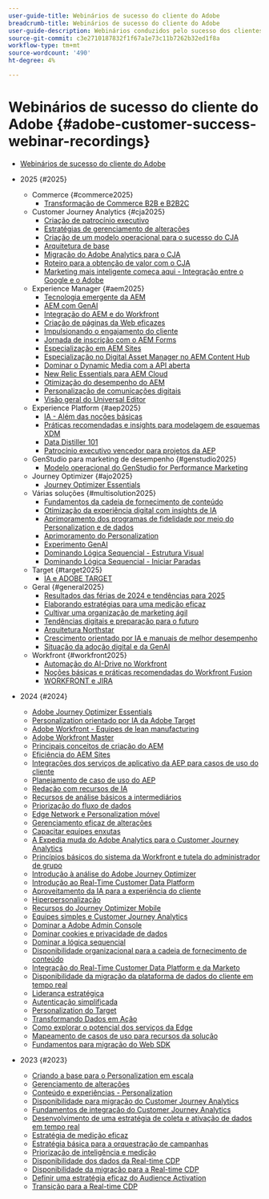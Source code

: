```yaml
---
user-guide-title: Webinários de sucesso do cliente do Adobe
breadcrumb-title: Webinários de sucesso do cliente do Adobe
user-guide-description: Webinários conduzidos pelo sucesso dos clientes da Adobe, criados para capacitá-lo a otimizar seu investimento na Experience Cloud da Adobe. Obtenha insights valiosos para maximizar o valor e aumentar a adoção de soluções da Adobe.
source-git-commit: c3e2710187832f1f67a1e73c11b7262b32ed1f8a
workflow-type: tm+mt
source-wordcount: '490'
ht-degree: 4%

---
```



# Webinários de sucesso do cliente do Adobe {#adobe-customer-success-webinar-recordings}

+ [Webinários de sucesso do cliente do Adobe](overview.md)
+ 2025 {#2025}
   + Commerce {#commerce2025}
      + [Transformação de Commerce B2B e B2B2C](2025/transforming-b2b-commerce.md)
   + Customer Journey Analytics {#cja2025}
      + [Criação de patrocínio executivo](2025/cja-success.md)
      + [Estratégias de gerenciamento de alterações](2025/cja-adoption.md)
      + [Criação de um modelo operacional para o sucesso do CJA](2025/cja-operating-model.md)
      + [Arquitetura de base](2025/cja-vision.md)
      + [Migração do Adobe Analytics para o CJA](2025/analytics-to-cja-migration.md)
      + [Roteiro para a obtenção de valor com o CJA](2025/roadmap-to-value-cja.md)
      + [Marketing mais inteligente começa aqui - Integração entre o Google e o Adobe](2025/smarter-marketing-starts-here-integrating-google-and-adobe.md)
   + Experience Manager {#aem2025}
      + [Tecnologia emergente da AEM](2025/personalized-experiences-aem.md)
      + [AEM com GenAI](2025/aem-genai.md)
      + [Integração do AEM e do Workfront](2025/aem-workfront-integration.md)
      + [Criação de páginas da Web eficazes](2025/build-effective-web-pages.md)
      + [Impulsionando o engajamento do cliente](2025/driving-customer-engagement.md)
      + [Jornada de inscrição com o AEM Forms](2025/payer-enrollment-journey.md)
      + [Especialização em AEM Sites](2025/mastering-aem-sites.md)
      + [Especialização no Digital Asset Manager no AEM Content Hub](2025/mastering-dam-aem-content-hub.md)
      + [Dominar o Dynamic Media com a API aberta](2025/dynamic-media-open-ai.md)
      + [New Relic Essentials para AEM Cloud](2025/new-relic-essentials-aem-cloud.md)
      + [Otimização do desempenho do AEM](2025/optimize-aem-performance.md)
      + [Personalização de comunicações digitais](2025/personalize-digital-communications.md)
      + [Visão geral do Universal Editor](2025/modern-aem-authoring.md)
   + Experience Platform {#aep2025}
      + [IA - Além das noções básicas](2025/ai-beyond-basics.md)
      + [Práticas recomendadas e insights para modelagem de esquemas XDM](2025/model-xdm-schemas.md)
      + [Data Distiller 101](2025/data-distiller-101.md)
      + [Patrocínio executivo vencedor para projetos da AEP](2025/exec-sponsorship-aep-projects.md)
   + GenStudio para marketing de desempenho {#genstudio2025}
      + [Modelo operacional do GenStudio for Performance Marketing](2025/genstudio-for-performance-marketing-operating-model.md)
   + Journey Optimizer {#ajo2025}
      + [Journey Optimizer Essentials](2025/journey-optimizer-essentials.md)
   + Várias soluções {#multisolution2025}
      + [Fundamentos da cadeia de fornecimento de conteúdo](2025/content-supply-chain-basics.md)
      + [Otimização da experiência digital com insights de IA](2025/accelerating-digital-experience-optimization.md)
      + [Aprimoramento dos programas de fidelidade por meio do Personalization e de dados](2025/enhance-loyalty-programs.md)
      + [Aprimoramento do Personalization](2025/enhancing-personalization.md)
      + [Experimento GenAI](2025/gen-ai-experimentation.md)
      + [Dominando Lógica Sequencial - Estrutura Visual](2025/mastering-sequential-logic.md)
      + [Dominando Lógica Sequencial - Iniciar Paradas](2025/sequential-logic-start-stop.md)
   + Target {#target2025}
      + [IA e ADOBE TARGET](2025/ai-adobe-target.md)
   + Geral {#general2025}
      + [Resultados das férias de 2024 e tendências para 2025](2025/adobe-digital-insights.md)
      + [Elaborando estratégias para uma medição eficaz](2025/impactful-insights.md)
      + [Cultivar uma organização de marketing ágil](2025/agile-marketing-organization.md)
      + [Tendências digitais e preparação para o futuro](2025/digital-trends-preparing-future.md)
      + [Arquitetura Northstar](2025/northstar-architecture.md)
      + [Crescimento orientado por IA e manuais de melhor desempenho](2025/ai-driven-growth.md)
      + [Situação da adoção digital e da GenAI](2025/state-of-digital-and-genai-adoption-webinar.md)
   + Workfront {#workfront2025}
      + [Automação do AI-Drive no Workfront](2025/unlock-efficiency-ai-drive-automation-workfront.md)
      + [Noções básicas e práticas recomendadas do Workfront Fusion](2025/adobe-workfront-fusion-best-practices.md)
      + [WORKFRONT e JIRA](2025/workfront-and-jira.md)

+ 2024 {#2024}
   + [Adobe Journey Optimizer Essentials](2024/ajo-essentials.md)
   + [Personalization orientado por IA da Adobe Target](2024/ai-personalization.md)
   + [Adobe Workfront - Equipes de lean manufacturing](2024/workfront-lean-teams.md)
   + [Adobe Workfront Master](2024/workfront-mastery.md)
   + [Principais conceitos de criação do AEM](2024/aem-authoring-concepts.md)
   + [Eficiência do AEM Sites](2024/aem-sites-efficiencies.md)
   + [Integrações dos serviços de aplicativo da AEP para casos de uso do cliente](2024/aep-apps-services-integrations.md)
   + [Planejamento de caso de uso do AEP](2024/aep-use-case-planning.md)
   + [Redação com recursos de IA](2024/ai-copywriting.md)
   + [Recursos de análise básicos a intermediários](2024/basic-to-intermediate-analysis-capabilities.md)
   + [Priorização do fluxo de dados](2024/data-stream-prioritization.md)
   + [Edge Network e Personalization móvel](2024/edge-network-mobile-personalization.md)
   + [Gerenciamento eficaz de alterações](2024/effective-change-management.md)
   + [Capacitar equipes enxutas](2024/empowering-lean-teams.md)
   + [A Expedia muda do Adobe Analytics para o Customer Journey Analytics](2024/expedia-aa-to-cja.md)
   + [Princípios básicos do sistema da Workfront e tutela do administrador de grupo](2024/workfront-admin-guardianship.md)
   + [Introdução à análise do Adobe Journey Optimizer](2024/getting-started-ajo-analysis.md)
   + [Introdução ao Real-Time Customer Data Platform](2024/getting-started-rtcdp.md)
   + [Aproveitamento da IA para a experiência do cliente](2024/ai-customer-experience.md)
   + [Hiperpersonalização](2024/hyperpersonalization.md)
   + [Recursos do Journey Optimizer Mobile](2024/journey-optimizer-mobile-capabilities.md)
   + [Equipes simples e Customer Journey Analytics](2024/lean-teams-cja.md)
   + [Dominar a Adobe Admin Console](2024/adobe-admin-console.md)
   + [Dominar cookies e privacidade de dados](2024/mastering-cookies-data-privacy.md)
   + [Dominar a lógica sequencial](2024/sequential-logic.md)
   + [Disponibilidade organizacional para a cadeia de fornecimento de conteúdo](2024/organizational-readiness-content-supply-chain.md)
   + [Integração do Real-Time Customer Data Platform e da Marketo](2024/aep-marketo-integration.md)
   + [Disponibilidade da migração da plataforma de dados do cliente em tempo real](2024/rtcdp-migration-readiness.md)
   + [Liderança estratégica](2024/strategic-leadership.md)
   + [Autenticação simplificada](2024/streamline-authentication.md)
   + [Personalization do Target](2024/target-personalization.md)
   + [Transformando Dados em Ação](2024/turning-data-into-action.md)
   + [Como explorar o potencial dos serviços da Edge](2024/edge-delivery-services.md)
   + [Mapeamento de casos de uso para recursos da solução](2024/use-case-mapping.md)
   + [Fundamentos para migração do Web SDK](2024/web-sdk-migration.md)

+ 2023 {#2023}
   + [Criando a base para o Personalization em escala](2023/personalization-at-scale.md)
   + [Gerenciamento de alterações](2023/change-management.md)
   + [Conteúdo e experiências - Personalization](2023/content-experiences-personalization.md)
   + [Disponibilidade para migração do Customer Journey Analytics](2023/cja-migration-readiness.md)
   + [Fundamentos de integração do Customer Journey Analytics](2023/cja-integration-essentials.md)
   + [Desenvolvimento de uma estratégia de coleta e ativação de dados em tempo real](2023/data-collection-activation-strategy.md)
   + [Estratégia de medição eficaz](2023/measurement-strategy.md)
   + [Estratégia básica para a orquestração de campanhas](2023/foundational-strategy-campaign.md)
   + [Priorização de inteligência e medição](2023/intelligence-and-measurement.md)
   + [Disponibilidade dos dados da Real-time CDP](2023/rtcdp-migration-data-readiness.md)
   + [Disponibilidade da migração para a Real-time CDP](2023/rtcdp-migration-readiness.md)
   + [Definir uma estratégia eficaz do Audience Activation](2023/audience-activation.md)
   + [Transição para a Real-time CDP](2023/aam-to-rtcdp.md)
